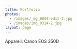 ```yaml
---
title: Portfolio
photos:
  - /images/_mg_0004-edit-2.jpg
  - /images/img_0324-2.jpg
layout: page
---
```

Appareil: Canon EOS 350D
